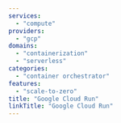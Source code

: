 ```yaml
---
services:
  - "compute"
providers:
  - "gcp"
domains:
  - "containerization"
  - "serverless"
categories:
  - "container orchestrator"
features:
  - "scale-to-zero"
title: "Google Cloud Run"
linkTitle: "Google Cloud Run"
---
```

